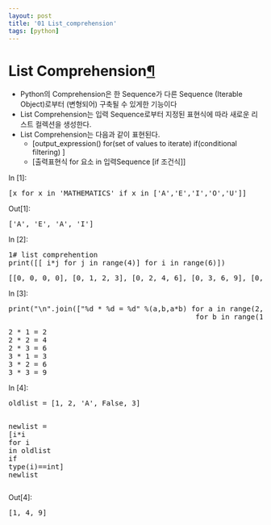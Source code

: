 ```yaml
---
layout: post
title: '01 List_comprehension'
tags: [python]
---
```


<div class="cell border-box-sizing text_cell rendered">
<div class="prompt input_prompt">
</div>
<div class="inner_cell">
<div class="text_cell_render border-box-sizing rendered_html">
<h1 id="List-Comprehension">List Comprehension<a class="anchor-link" href="#List-Comprehension">&#182;</a></h1><ul>
<li>Python의 Comprehension은 한 Sequence가 다른 Sequence (Iterable Object)로부터 (변형되어) 구축될 수 있게한 기능이다</li>
<li>List Comprehension는 입력 Sequence로부터 지정된 표현식에 따라 새로운 리스트 컬렉션을 생성한다. </li>
<li>List Comprehension는 다음과 같이 표현된다.<ul>
<li>[output_expression() for(set of values to iterate) if(conditional filtering) ]</li>
<li>[출력표현식 for 요소 in 입력Sequence [if 조건식]]</li>
</ul>
</li>
</ul>

</div>
</div>
</div>
<div class="cell border-box-sizing code_cell rendered">
<div class="input">
<div class="prompt input_prompt">In&nbsp;[1]:</div>
<div class="inner_cell">
    <div class="input_area">
<div class=" highlight hl-ipython3"><pre><span></span><span class="p">[</span><span class="n">x</span> <span class="k">for</span> <span class="n">x</span> <span class="ow">in</span> <span class="s1">&#39;MATHEMATICS&#39;</span> <span class="k">if</span> <span class="n">x</span> <span class="ow">in</span> <span class="p">[</span><span class="s1">&#39;A&#39;</span><span class="p">,</span><span class="s1">&#39;E&#39;</span><span class="p">,</span><span class="s1">&#39;I&#39;</span><span class="p">,</span><span class="s1">&#39;O&#39;</span><span class="p">,</span><span class="s1">&#39;U&#39;</span><span class="p">]]</span>
</pre></div>

</div>
</div>
</div>

<div class="output_wrapper">
<div class="output">


<div class="output_area">
<div class="prompt output_prompt">Out[1]:</div>



<div class="output_text output_subarea output_execute_result">
<pre>[&#39;A&#39;, &#39;E&#39;, &#39;A&#39;, &#39;I&#39;]</pre>
</div>

</div>

</div>
</div>

</div>
<div class="cell border-box-sizing code_cell rendered">
<div class="input">
<div class="prompt input_prompt">In&nbsp;[2]:</div>
<div class="inner_cell">
    <div class="input_area">
<div class=" highlight hl-ipython3"><pre><span></span><span class="mi">1</span><span class="c1"># list comprehention</span>
<span class="nb">print</span><span class="p">([[</span> <span class="n">i</span><span class="o">*</span><span class="n">j</span> <span class="k">for</span> <span class="n">j</span> <span class="ow">in</span> <span class="nb">range</span><span class="p">(</span><span class="mi">4</span><span class="p">)]</span> <span class="k">for</span> <span class="n">i</span> <span class="ow">in</span> <span class="nb">range</span><span class="p">(</span><span class="mi">6</span><span class="p">)])</span>
</pre></div>

</div>
</div>
</div>

<div class="output_wrapper">
<div class="output">


<div class="output_area">
<div class="prompt"></div>

<div class="output_subarea output_stream output_stdout output_text">
<pre>[[0, 0, 0, 0], [0, 1, 2, 3], [0, 2, 4, 6], [0, 3, 6, 9], [0, 4, 8, 12], [0, 5, 10, 15]]
</pre>
</div>
</div>

</div>
</div>

</div>
<div class="cell border-box-sizing code_cell rendered">
<div class="input">
<div class="prompt input_prompt">In&nbsp;[3]:</div>
<div class="inner_cell">
    <div class="input_area">
<div class=" highlight hl-ipython3"><pre><span></span><span class="nb">print</span><span class="p">(</span><span class="s2">&quot;</span><span class="se">\n</span><span class="s2">&quot;</span><span class="o">.</span><span class="n">join</span><span class="p">([</span><span class="s2">&quot;</span><span class="si">%d</span><span class="s2"> * </span><span class="si">%d</span><span class="s2"> = </span><span class="si">%d</span><span class="s2">&quot;</span> <span class="o">%</span><span class="p">(</span><span class="n">a</span><span class="p">,</span><span class="n">b</span><span class="p">,</span><span class="n">a</span><span class="o">*</span><span class="n">b</span><span class="p">)</span> <span class="k">for</span> <span class="n">a</span> <span class="ow">in</span> <span class="nb">range</span><span class="p">(</span><span class="mi">2</span><span class="p">,</span><span class="mi">4</span><span class="p">)</span> 
                                            <span class="k">for</span> <span class="n">b</span> <span class="ow">in</span> <span class="nb">range</span><span class="p">(</span><span class="mi">1</span><span class="p">,</span><span class="mi">4</span><span class="p">)]))</span>
</pre></div>

</div>
</div>
</div>

<div class="output_wrapper">
<div class="output">


<div class="output_area">
<div class="prompt"></div>

<div class="output_subarea output_stream output_stdout output_text">
<pre>2 * 1 = 2
2 * 2 = 4
2 * 3 = 6
3 * 1 = 3
3 * 2 = 6
3 * 3 = 9
</pre>
</div>
</div>

</div>
</div>

</div>
<div class="cell border-box-sizing code_cell rendered">
<div class="input">
<div class="prompt input_prompt">In&nbsp;[4]:</div>
<div class="inner_cell">
    <div class="input_area">
<div class=" highlight hl-ipython3"><pre><span></span><span class="n">oldlist</span> <span class="o">=</span> <span class="p">[</span><span class="mi">1</span><span class="p">,</span> <span class="mi">2</span><span class="p">,</span> <span class="s1">&#39;A&#39;</span><span class="p">,</span> <span class="kc">False</span><span class="p">,</span> <span class="mi">3</span><span class="p">]</span>
 
<span class="n">newlist</span> <span class="o">=</span> <span class="p">[</span><span class="n">i</span><span class="o">*</span><span class="n">i</span> <span class="k">for</span> <span class="n">i</span> <span class="ow">in</span> <span class="n">oldlist</span> <span class="k">if</span> <span class="nb">type</span><span class="p">(</span><span class="n">i</span><span class="p">)</span><span class="o">==</span><span class="nb">int</span><span class="p">]</span>
<span class="n">newlist</span>
</pre></div>

</div>
</div>
</div>

<div class="output_wrapper">
<div class="output">


<div class="output_area">
<div class="prompt output_prompt">Out[4]:</div>



<div class="output_text output_subarea output_execute_result">
<pre>[1, 4, 9]</pre>
</div>

</div>

</div>
</div>

</div>
 

